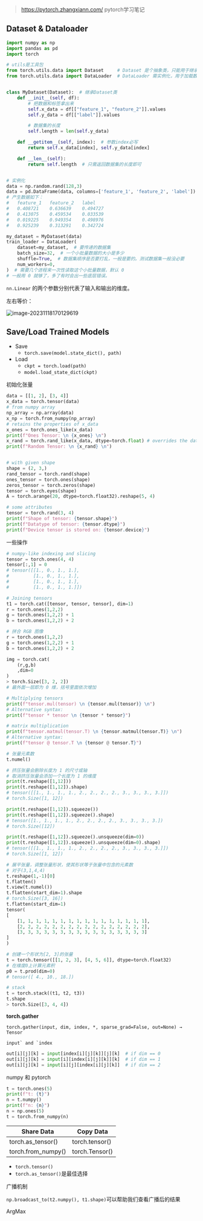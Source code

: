 > https://pytorch.zhangxiann.com/ pytorch学习笔记

## Dataset & Dataloader

```python
import numpy as np
import pandas as pd
import torch

# utils是工具包
from torch.utils.data import Dataset     # Dataset 是个抽象类，只能用于继承
from torch.utils.data import DataLoader  # DataLoader 需实例化，用于加载数据


class MyDataset(Dataset):  # 继承Dataset类
    def __init__(self, df):
        # 把数据和标签拿出来
        self.x_data = df[["feature_1", "feature_2"]].values
        self.y_data = df[["label"]].values

        # 数据集的长度
        self.length = len(self.y_data)

    def __getitem__(self, index):  # 参数index必写
        return self.x_data[index], self.y_data[index]

    def __len__(self):
        return self.length  # 只需返回数据集的长度即可


# 实例化
data = np.random.rand(128,3)
data = pd.DataFrame(data, columns=['feature_1', 'feature_2', 'label'])
# 产生数据如下：
#	feature_1	feature_2	label
#	0.408721	0.636639	0.494727
#	0.413075	0.459534	0.033539
#	0.019225	0.949354	0.498976
#	0.925239	0.313291	0.342724

my_dataset = MyDataset(data)
train_loader = DataLoader(
    dataset=my_dataset,  # 要传递的数据集
    batch_size=32,  # 一个小批量数据的大小是多少
    shuffle=True,  # 数据集顺序是否要打乱，一般是要的。测试数据集一般没必要
    num_workers=0,
)  # 需要几个进程来一次性读取这个小批量数据，默认 0
# 一般用 0 就够了，多了有时会出一些底层错误。
```

`nn.Linear` 的两个参数分别代表了输入和输出的维度。

左右等价：

![image-20231118170129619](.static/image-20231118170129619.png)

## Save/Load Trained Models 

- Save 
  - `torch.save(model.state_dict(), path) `
- Load  
  - `ckpt = torch.load(path) `
  - `model.load_state_dict(ckpt)`

初始化张量

```python
data = [[1, 2], [3, 4]]
x_data = torch.tensor(data)
# from numpy array
np_array = np.array(data)
x_np = torch.from_numpy(np_array)
# retains the properties of x_data
x_ones = torch.ones_like(x_data) 
print(f"Ones Tensor: \n {x_ones} \n")
x_rand = torch.rand_like(x_data, dtype=torch.float) # overrides the datatype of x_data
print(f"Random Tensor: \n {x_rand} \n")


# with given shape
shape = (2, 3,)
rand_tensor = torch.rand(shape)
ones_tensor = torch.ones(shape)
zeros_tensor = torch.zeros(shape)
tensor = torch.eyes(shape)
A = torch.arange(20, dtype=torch.float32).reshape(5, 4)

# some attributes
tensor = torch.rand(3, 4)
print(f"Shape of tensor: {tensor.shape}")
print(f"Datatype of tensor: {tensor.dtype}")
print(f"Device tensor is stored on: {tensor.device}")
```

一些操作

```python
# numpy-like indexing and slicing
tensor = torch.ones(4, 4)
tensor[:,1] = 0
# tensor([[1., 0., 1., 1.],
#         [1., 0., 1., 1.],
#         [1., 0., 1., 1.],
#         [1., 0., 1., 1.]])

# Joining tensors 
t1 = torch.cat([tensor, tensor, tensor], dim=1)
r = torch.ones(1,2,2)
g = torch.ones(1,2,2) + 1
b = torch.ones(1,2,2) + 2

# 拼合 RGB 图像
r = torch.ones(1,2,2)
g = torch.ones(1,2,2) + 1
b = torch.ones(1,2,2) + 2

img = torch.cat(
    (r,g,b)
    ,dim=0
)
> torch.Size([3, 2, 2])
# 最外面一层即为 0 维，括号里面依次增加

# Multiplying tensors
print(f"tensor.mul(tensor) \n {tensor.mul(tensor)} \n")
# Alternative syntax:
print(f"tensor * tensor \n {tensor * tensor}")

# matrix multiplication
print(f"tensor.matmul(tensor.T) \n {tensor.matmul(tensor.T)} \n")
# Alternative syntax:
print(f"tensor @ tensor.T \n {tensor @ tensor.T}")

# 张量元素数 
t.numel()

# 挤压张量会删除长度为 1 的尺寸或轴
# 取消挤压张量会添加一个长度为 1 的维度
print(t.reshape([1,12]))
print(t.reshape([1,12]).shape)
# tensor([[1., 1., 1., 1., 2., 2., 2., 2., 3., 3., 3., 3.]])
# torch.Size([1, 12])

print(t.reshape([1,12]).squeeze())
print(t.reshape([1,12]).squeeze().shape)
# tensor([1., 1., 1., 1., 2., 2., 2., 2., 3., 3., 3., 3.])
# torch.Size([12])

print(t.reshape([1,12]).squeeze().unsqueeze(dim=0))
print(t.reshape([1,12]).squeeze().unsqueeze(dim=0).shape)
# tensor([[1., 1., 1., 1., 2., 2., 2., 2., 3., 3., 3., 3.]])
# torch.Size([1, 12])

# 展平张量，调整张量形状，使其形状等于张量中包含的元素数
# 对于(3,1,4,4)
t.reshape(1,-1)[0]
t.flatten()
t.view(t.numel())
t.flatten(start_dim=1).shape
# torch.Size([3, 16])
t.flatten(start_dim=1)
tensor(
[
    [1, 1, 1, 1, 1, 1, 1, 1, 1, 1, 1, 1, 1, 1, 1, 1],
    [2, 2, 2, 2, 2, 2, 2, 2, 2, 2, 2, 2, 2, 2, 2, 2],
    [3, 3, 3, 3, 3, 3, 3, 3, 3, 3, 3, 3, 3, 3, 3, 3]
]
)

# 创建一个形状为[2, 3]的张量
t = torch.tensor([[1, 2, 3], [4, 5, 6]], dtype=torch.float32)
# 在维度0上计算元素积
p0 = t.prod(dim=0)
# tensor([ 4., 10., 18.])

# stack
t = torch.stack((t1, t2, t3))
t.shape
> torch.Size([3, 4, 4])


```

**torch.gather**

`torch.gather(input, dim, index, *, sparse_grad=False, out=None) → Tensor`

```
input` and `index
```

```python
out[i][j][k] = input[index[i][j][k]][j][k]  # if dim == 0
out[i][j][k] = input[i][index[i][j][k]][k]  # if dim == 1
out[i][j][k] = input[i][j][index[i][j][k]]  # if dim == 2
```









numpy 和 pytorch

```python
t = torch.ones(5)
print(f"t: {t}")
n = t.numpy()
print(f"n: {n}")
n = np.ones(5)
t = torch.from_numpy(n)
```

| Share Data         | Copy Data      |
| ------------------ | -------------- |
| torch.as_tensor()  | torch.tensor() |
| torch.from_numpy() | torch.Tensor() |

- `torch.tensor()`
- `torch.as_tensor()`是最佳选择

广播机制

`np.broadcast_to(t2.numpy(), t1.shape)`可以帮助我们查看广播后的结果

ArgMax 

